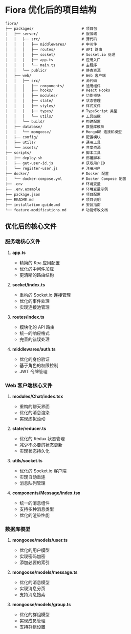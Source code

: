 # Fiora 优化后的项目结构

```
fiora/
├── packages/                      # 项目包
│   ├── server/                    # 服务端
│   │   ├── src/                   # 源代码
│   │   │   ├── middlewares/       # 中间件
│   │   │   ├── routes/            # API 路由
│   │   │   ├── socket/            # Socket.io 处理
│   │   │   ├── app.ts             # 应用入口
│   │   │   └── main.ts            # 主程序
│   │   └── public/                # 静态资源
│   ├── web/                       # Web 客户端
│   │   ├── src/                   # 源代码
│   │   │   ├── components/        # 通用组件
│   │   │   ├── hooks/             # React Hooks
│   │   │   ├── modules/           # 功能模块
│   │   │   ├── state/             # 状态管理
│   │   │   ├── styles/            # 样式文件
│   │   │   ├── types/             # TypeScript 类型
│   │   │   └── utils/             # 工具函数
│   │   └── build/                 # 构建配置
│   ├── database/                  # 数据库模块
│   │   └── mongoose/              # MongoDB 连接和模型
│   ├── config/                    # 配置模块
│   ├── utils/                     # 通用工具
│   └── assets/                    # 共享资源
├── scripts/                       # 脚本工具
│   ├── deploy.sh                  # 部署脚本
│   ├── get-user-id.js             # 获取用户ID
│   └── register-user.js           # 注册用户
├── docker/                        # Docker 配置
│   └── docker-compose.yml         # Docker Compose 配置
├── .env                           # 环境变量
├── .env.example                   # 环境变量示例
├── package.json                   # 项目配置
├── README.md                      # 项目说明
├── installation-guide.md          # 安装指南
└── feature-modifications.md       # 功能修改文档
```

## 优化后的核心文件

### 服务端核心文件

1. **app.ts**
   - 精简的 Koa 应用配置
   - 优化的中间件加载
   - 更清晰的路由结构

2. **socket/index.ts**
   - 重构的 Socket.io 连接管理
   - 优化的事件处理
   - 实现连接池管理

3. **routes/index.ts**
   - 模块化的 API 路由
   - 统一的响应格式
   - 完善的错误处理

4. **middlewares/auth.ts**
   - 优化的身份验证
   - 基于角色的权限控制
   - JWT 令牌管理

### Web 客户端核心文件

1. **modules/Chat/index.tsx**
   - 重构的聊天界面
   - 优化的消息渲染
   - 实现虚拟滚动

2. **state/reducer.ts**
   - 优化的 Redux 状态管理
   - 减少不必要的状态更新
   - 实现状态持久化

3. **utils/socket.ts**
   - 优化的 Socket.io 客户端
   - 实现自动重连
   - 消息队列管理

4. **components/Message/index.tsx**
   - 统一的消息组件
   - 支持多种消息类型
   - 优化的渲染性能

### 数据库模型

1. **mongoose/models/user.ts**
   - 优化的用户模型
   - 实现密码加密
   - 添加必要的索引

2. **mongoose/models/message.ts**
   - 优化的消息模型
   - 实现消息分页
   - 支持消息搜索

3. **mongoose/models/group.ts**
   - 优化的群组模型
   - 实现成员管理
   - 支持群组设置